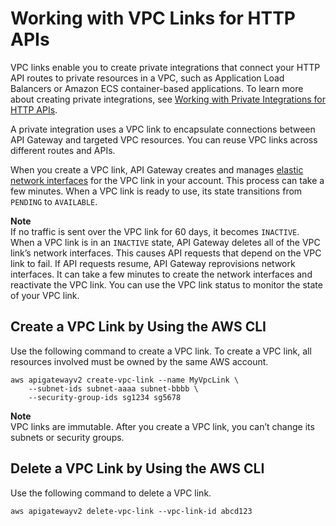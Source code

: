 # Working with VPC Links for HTTP APIs<a name="http-api-vpc-links"></a>

VPC links enable you to create private integrations that connect your HTTP API routes to private resources in a VPC, such as Application Load Balancers or Amazon ECS container\-based applications\. To learn more about creating private integrations, see [Working with Private Integrations for HTTP APIs](http-api-develop-integrations-private.md)\.

A private integration uses a VPC link to encapsulate connections between API Gateway and targeted VPC resources\. You can reuse VPC links across different routes and APIs\.

When you create a VPC link, API Gateway creates and manages [elastic network interfaces](https://docs.aws.amazon.com/vpc/latest/userguide/VPC_ElasticNetworkInterfaces.html) for the VPC link in your account\. This process can take a few minutes\. When a VPC link is ready to use, its state transitions from `PENDING` to `AVAILABLE`\. 

**Note**  
If no traffic is sent over the VPC link for 60 days, it becomes `INACTIVE`\. When a VPC link is in an `INACTIVE` state, API Gateway deletes all of the VPC link’s network interfaces\. This causes API requests that depend on the VPC link to fail\. If API requests resume, API Gateway reprovisions network interfaces\. It can take a few minutes to create the network interfaces and reactivate the VPC link\. You can use the VPC link status to monitor the state of your VPC link\.

## Create a VPC Link by Using the AWS CLI<a name="http-api-vpc-links-create"></a>

Use the following command to create a VPC link\. To create a VPC link, all resources involved must be owned by the same AWS account\.

```
aws apigatewayv2 create-vpc-link --name MyVpcLink \
    --subnet-ids subnet-aaaa subnet-bbbb \
    --security-group-ids sg1234 sg5678
```

**Note**  
VPC links are immutable\. After you create a VPC link, you can’t change its subnets or security groups\.

## Delete a VPC Link by Using the AWS CLI<a name="http-api-vpc-links-delete"></a>

Use the following command to delete a VPC link\.

```
aws apigatewayv2 delete-vpc-link --vpc-link-id abcd123
```